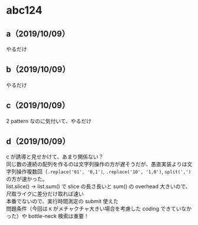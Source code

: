 # abc124

## a（2019/10/09）

やるだけ

## b（2019/10/09）

やるだけ

## c（2019/10/09）

2 pattern なのに気付いて、やるだけ

## d（2019/10/09）

c が誘導と見せかけて、あまり関係ない？  
同じ数の連続の配列を作るのは文字列操作の方が遅そうだが、愚直実装よりは文字列操作複数回（`.replace('01', '0,1')`, `.replace('10', '1,0')`, `split(',')`の方が速かった。  
list.slice() -> list.sum() で slice の長さ長いと sum() の overhead 大きいので、尺取ライクに差分だけ取れば速い  
本番でないので、実行時間測定の submit 使えた  
問題条件（今回は `K` がメチャクチャ大きい場合を考慮した coding できていなかった）や bottle-neck 検索は重要！  

